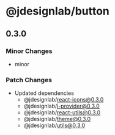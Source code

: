 # @jdesignlab/button

## 0.3.0

### Minor Changes

- minor

### Patch Changes

- Updated dependencies
  - @jdesignlab/react-icons@0.3.0
  - @jdesignlab/j-provider@0.3.0
  - @jdesignlab/react-utils@0.3.0
  - @jdesignlab/theme@0.3.0
  - @jdesignlab/utils@0.3.0
